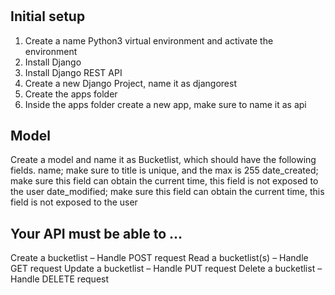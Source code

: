 # 

## Initial setup
1. Create a name Python3 virtual environment and activate the environment
2. Install Django
3. Install Django REST API
4. Create a new Django Project, name it as djangorest
5. Create the apps folder
6. Inside the apps folder create a new app, make sure to name it as api

## Model
Create a model and name it as Bucketlist, which should have the following fields.
  name; make sure to title is unique, and the max is 255
  date_created; make sure this field can obtain the current time, this field is not exposed to the user
  date_modified; make sure this field can obtain the current time, this field is not exposed to the user
  
  
## Your API must be able to ...
 
Create a bucketlist – Handle POST request
Read a bucketlist(s) – Handle GET request
Update a bucketlist – Handle PUT request
Delete a bucketlist – Handle DELETE request
